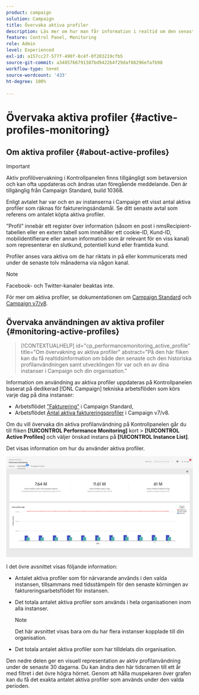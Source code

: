 ```yaml
---
product: campaign
solution: Campaign
title: Övervaka aktiva profiler
description: Läs mer om hur man får information i realtid om den senaste och historiska användningen gällande aktiva profiler och utvecklingen för var och en av sina instanser i Campaign.
feature: Control Panel, Monitoring
role: Admin
level: Experienced
exl-id: a157cc27-577f-490f-8c4f-0f203219cfb5
source-git-commit: a3485766791387bd9422b4f29daf86296efafb98
workflow-type: tm+mt
source-wordcount: '433'
ht-degree: 100%

---
```


# Övervaka aktiva profiler {#active-profiles-monitoring}

## Om aktiva profiler {#about-active-profiles}

>[!IMPORTANT]
>
>Aktiv profilövervakning i Kontrollpanelen finns tillgängligt som betaversion och kan ofta uppdateras och ändras utan föregående meddelande. Den är tillgänglig från Campaign Standard, build 10368.

Enligt avtalet har var och en av instanserna i Campaign ett visst antal aktiva profiler som räknas för faktureringsändamål. Se ditt senaste avtal som referens om antalet köpta aktiva profiler.

”Profil” innebär ett register över information (såsom en post i nmsRecipient-tabellen eller en extern tabell som innehåller ett cookie-ID, Kund-ID, mobilidentifierare eller annan information som är relevant för en viss kanal) som representerar en slutkund, potentiell kund eller framtida kund.

Profiler anses vara aktiva om de har riktats in på eller kommunicerats med under de senaste tolv månaderna via någon kanal.

>[!NOTE]
>
>Facebook- och Twitter-kanaler beaktas inte.

För mer om aktiva profiler, se dokumentationen om [Campaign Standard](https://experienceleague.adobe.com/docs/campaign-standard/using/profiles-and-audiences/managing-profiles/active-profiles.html?lang=sv) och [Campaign v7/v8](https://experienceleague.adobe.com/docs/campaign-classic/using/getting-started/profile-management/about-profiles.html?lang=sv#active-profiles).

## Övervaka användningen av aktiva profiler {#monitoring-active-profiles}

>[!CONTEXTUALHELP]
>id="cp_performancemonitoring_active_profile"
>title="Om övervakning av aktiva profiler"
>abstract="På den här fliken kan du få realtidsinformation om både den senaste och den historiska profilanvändningen samt utvecklingen för var och en av dina instanser i Campaign och din organisation."

Information om användning av aktiva profiler uppdateras på Kontrollpanelen baserat på dedikerad [!DNL Campaign] tekniska arbetsflöden som körs varje dag på dina instanser:
* Arbetsflödet [”Fakturering”](https://experienceleague.adobe.com/docs/campaign-standard/using/administrating/application-settings/technical-workflows.html?lang=sv) i Campaign Standard,
* Arbetsflödet [Antal aktiva faktureringsprofiler](https://experienceleague.adobe.com/docs/campaign-classic/using/automating-with-workflows/advanced-management/about-technical-workflows.html?lang=sv) i Campaign v7/v8.


Om du vill övervaka din aktiva profilanvändning på Kontrollpanelen går du till fliken **[!UICONTROL Performance Monitoring]** kort > **[!UICONTROL Active Profiles]** och väljer önskad instans på **[!UICONTROL Instance List]**.

Det visas information om hur du använder aktiva profiler.

![](assets/active-profiles-graph.png)

I det övre avsnittet visas följande information:

* Antalet aktiva profiler som för närvarande används i den valda instansen, tillsammans med tidsstämpeln för den senaste körningen av faktureringsarbetsflödet för instansen.

* Det totala antalet aktiva profiler som används i hela organisationen inom alla instanser.

  >[!NOTE]
  >
  >Det här avsnittet visas bara om du har flera instanser kopplade till din organisation.

* Det totala antalet aktiva profiler som har tilldelats din organisation.

Den nedre delen ger en visuell representation av aktiv profilanvändning under de senaste 30 dagarna. Du kan ändra den här tidsramen till ett år med filtret i det övre högra hörnet. Genom att hålla muspekaren över grafen kan du få det exakta antalet aktiva profiler som används under den valda perioden.
